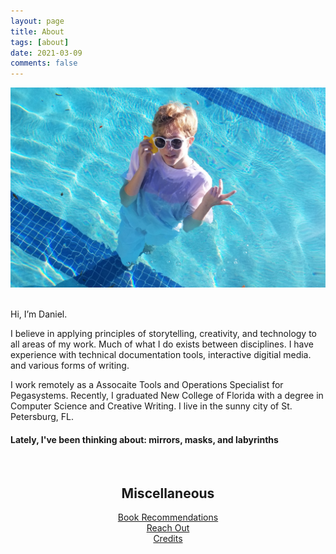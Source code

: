 ```yaml
---
layout: page
title: About
tags: [about]
date: 2021-03-09
comments: false
---
```

<p class="aligncenter">
<img src="/assets/phone cropped.jpg" alt = "Photo of Daniel" style="width:600px;">
</p>
<br>
Hi, I’m Daniel.

I believe in applying principles of storytelling, creativity, and technology to all areas of my work. Much of what I do exists between disciplines. I have experience with technical documentation tools, interactive digitial media. and various forms of writing.

I work remotely as a Assocaite Tools and Operations Specialist for Pegasystems. Recently, I graduated New College of Florida with a degree in Computer Science and Creative Writing. I live in the sunny city of St. Petersburg, FL.
<br>

<h4>Lately, I've been thinking about: mirrors, masks, and labyrinths</h4>
<br>
<h2><center>Miscellaneous</center></h2>  
  
<center><a href="https://ddykiel.github.io/book-recs/">Book Recommendations</a></center>
<center><a href="https://ddykiel.github.io/reach-out/">Reach Out</a></center>
<center><a href="https://ddykiel.github.io/credits/">Credits</a></center>
